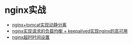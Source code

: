 # nginx实战

* [nginx+tomcat实现动静分离](/nginx/nginxshi-zhan/nginx+tomcatshi-xian-dong-jing-fen-li.md) 
* [nginx实现请求的负载均衡 + keepalived实现nginx的高可用](/nginx/nginxshi-xian-qing-qiu-de-fu-zaijun-heng-+-keepalived-shi-xian-nginx-de-gao-ke-yong.md) 
* [nginx超时时间设置](/nginx/nginxshi-zhan/nginxchao-shi-shi-jian-she-zhi.md)

